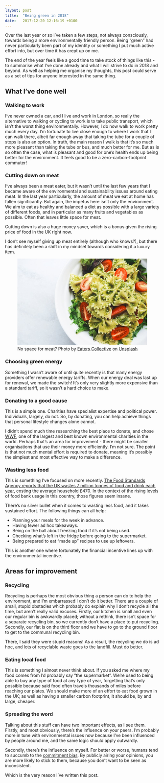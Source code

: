 ```yaml
---
layout: post
title:  "Being green in 2018"
date:   2017-12-20 12:16:19 +0100
---
```

Over the last year or so I’ve taken a few steps, not always consciously, towards being a more environmentally friendly person. Being “green” had never particularly been part of my identity or something I put much active effort into, but over time it has crept up on me.

The end of the year feels like a good time to take stock of things like this - to summarise what I’ve done already and what I will strive to do in 2018 and beyond. As well as helping me organise my thoughts, this post could serve as a set of tips for anyone interested in the same thing.

## What I’ve done well

### Walking to work
I’ve never owned a car, and I live and work in London, so really the alternative to walking or cycling to work is to take public transport, which isn’t the worst thing environmentally. However, I do now walk to work pretty much every day. I’m fortunate to live close enough to where I work that I can walk there, albeit far enough away that taking the tube for a couple of stops is also an option. In truth, the main reason I walk is that it’s so much more pleasant than taking the tube or bus, and much better for me. But as is so often the case, what is pleasant and good for one’s health ends up being better for the environment. It feels good to be a zero-carbon-footprint commuter!

### Cutting down on meat
I’ve always been a meat eater, but it wasn’t until the last few years that I became aware of the environmental and sustainability issues around eating meat. In the last year particularly, the amount of meat we eat at home has fallen significantly. But again, the impetus here isn’t only the environment. We aim to eat as healthy and balanced a diet as possible with a large variety of different foods, and in particular as many fruits and vegetables as possible. Often that leaves little space for meat.

Cutting down is also a huge money saver, which is a bonus given the rising price of food in the UK right now.

I don’t see myself giving up meat entirely (although who knows?), but there has definitely been a shift in my mindset towards considering it a luxury item.

<figure>
  <img src="/assets/images/eaters-collective-132773.jpg" alt="Vegetarian pasta"/>
  <figcaption>No space for meat? Photo by <a href="https://unsplash.com/@eaterscollective">Eaters Collective</a> on <a href="https://unsplash.com">Unsplash</a></figcaption>
</figure>

### Choosing green energy
Something I wasn’t aware of until quite recently is that many energy providers offer renewable energy tariffs. When our energy deal was last up for renewal, we made the switch! It’s only very slightly more expensive than a standard tariff, so it wasn’t a hard choice to make.

### Donating to a good cause
This is a simple one. Charities have specialist expertise and political power. Individuals, largely, do not. So, by donating, you can help achieve things that personal lifestyle changes alone cannot.

I didn’t spend much time researching the best place to donate, and chose [WWF](https://www.wwf.org.uk), one of the largest and best known environmental charities in the world. Perhaps that’s an area for improvement - there might be smaller organisations that use their money more efficiently. I’m not sure. The point is that not much mental effort is required to donate, meaning it’s possibly the simplest and most effective way to make a difference.

### Wasting less food
This is something I’ve focused on more recently. [The Food Standards Agency reports that the UK wastes 7 million tonnes of food and drink each year](https://www.food.gov.uk/news-updates/campaigns/food-waste), costing the average household £470. In the context of the rising levels of food bank usage in this country, those figures seem insane.

There’s no silver bullet when it comes to wasting less food, and it takes sustained effort. The following things can all help:

* Planning your meals for the week in advance.
* Having fewer ad hoc takeaways.
* Being on the ball about freezing food if it’s not being used.
* Checking what’s left in the fridge before going to the supermarket.
* Being prepared to eat “made up” recipes to use up leftovers.

This is another one where fortunately the financial incentive lines up with the environmental incentive.

## Areas for improvement

### Recycling
Recycling is perhaps the most obvious thing a person can do to help the environment, and I’m embarrassed I don’t do it better. There are a couple of small, stupid obstacles which probably do explain why I don’t recycle all the time, but aren’t really valid excuses. Firstly, our kitchen is small and even our regular bin is awkwardly placed; without a rethink, there isn’t space for a separate recycling bin, so we currently don’t have a place to put recycling. Secondly, our flat is on the third floor and we have to go to the ground floor to get to the communal recycling bin.

There, I said they were stupid reasons! As a result, the recycling we do is ad hoc, and lots of recyclable waste goes to the landfill. Must do better.

### Eating local food
This is something I almost never think about. If you asked me where my food comes from I’d probably say “the supermarket”. We’re used to being able to buy any type of food at any type of year, forgetting that’s only possible because said food often travels thousands of miles before reaching our plates. We should make more of an effort to eat food grown in the UK; as well as having a smaller carbon footprint, it should be, by and large, cheaper.

### Spreading the word
Talking about this stuff can have two important effects, as I see them. Firstly, and most obviously, there’s the influence on your peers. I’m probably more in tune with environmental issues now because I’ve been influenced by people around me, and the same logic should apply outwardly.

Secondly, there’s the influence on myself. For better or worse, humans tend to succumb to the [commitment bias](https://www.aqr.org.uk/glossary/commitment-bias). By publicly airing your opinions, you are more likely to stick to them, because you don’t want to be seen as inconsistent.

Which is the very reason I’ve written this post.

